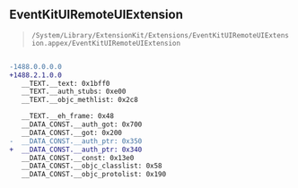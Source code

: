 ## EventKitUIRemoteUIExtension

> `/System/Library/ExtensionKit/Extensions/EventKitUIRemoteUIExtension.appex/EventKitUIRemoteUIExtension`

```diff

-1488.0.0.0.0
+1488.2.1.0.0
   __TEXT.__text: 0x1bff0
   __TEXT.__auth_stubs: 0xe00
   __TEXT.__objc_methlist: 0x2c8

   __TEXT.__eh_frame: 0x48
   __DATA_CONST.__auth_got: 0x700
   __DATA_CONST.__got: 0x200
-  __DATA_CONST.__auth_ptr: 0x350
+  __DATA_CONST.__auth_ptr: 0x340
   __DATA_CONST.__const: 0x13e0
   __DATA_CONST.__objc_classlist: 0x58
   __DATA_CONST.__objc_protolist: 0x190

```
